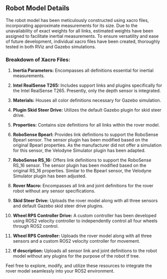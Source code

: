 
## Robot Model Details

The robot model has been meticulously constructed using xacro files, incorporating approximate measurements for its size. Due to the unavailability of exact weights for all links, estimated weights have been assigned to facilitate inertial measurements. To ensure versatility and ease of future development, individual xacro files have been created, thoroughly tested in both RViz and Gazebo simulations.

### Breakdown of Xacro Files:

1. **Inertia Parameters:** Encompasses all definitions essential for inertial measurements.

2. **Intel RealSense T265:** Includes support links and plugins specifically for the Intel RealSense T265. Presently, only the depth sensor is integrated.

3. **Materials:** Houses all color definitions necessary for Gazebo simulation.

4. **Plugin Skid Steer Drive:** Utilizes the default Gazebo plugin for skid steer drive.

5. **Properties:** Contains size definitions for all links within the rover model.

6. **RoboSense Bpearl:** Provides link definitions to support the RoboSense Bpearl sensor. The sensor plugin has been modified based on the original Bpearl properties. As the manufacturer did not offer a simulation for this sensor, the Velodyne Simulator plugin has been adapted.

7. **RoboSense RS_16:** Offers link definitions to support the RoboSense RS_16 sensor. The sensor plugin has been modified based on the original RS_16 properties. Similar to the Bpearl sensor, the Velodyne Simulator plugin has been adjusted.

8. **Rover Macro:** Encompasses all link and joint definitions for the rover robot without any sensor specifications.

9. **Skid Steer Drive:** Uploads the rover model along with all three sensors and default Gazebo skid steer drive plugins.

10. **Wheel RPS Controller Drive:** A custom controller has been developed using ROS2 velocity controller to independently control all four wheels through ROS2 control.

11. **Wheel RPS Controller:** Uploads the rover model along with all three sensors and a custom ROS2 velocity controller for movement.

12. **tf description:** Uploads all sensor link and joint definitions to the robot model without any plugins for the purpose of the robot tf tree.

Feel free to explore, modify, and utilize these resources to integrate the rover model seamlessly into your ROS2 environment.